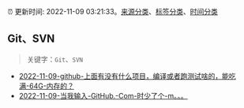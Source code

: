 :alarm_clock: 更新时间: 2022-11-09 03:21:33。[来源分类](../README.md)、[标签分类](../TAGS.md)、[时间分类](../TIMELINE.md)

## Git、SVN


> 关键字：`Git`、`SVN`



- [2022-11-09-github-上面有没有什么项目，编译或者跑测试啥的，能吃满-64G-内存的？](https://www.v2ex.com/t/893780) 
- [2022-11-09-当我输入-GitHub.-Com-时少了个-m。。。](https://www.v2ex.com/t/893749) 